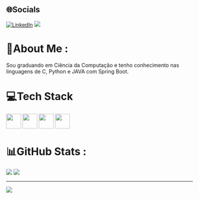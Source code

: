 ## 🌐Socials
[![LinkedIn](https://img.shields.io/badge/LinkedIn-%230077B5.svg?logo=linkedin&logoColor=white)](https://linkedin.com/in/https://www.linkedin.com/in/antonio-carvalho-963b42234) 
<a href = "antoniov.carvalho19@gmail.com"><img loading="lazy" src="https://img.shields.io/badge/Gmail-D14836?style=for-the-badge&logo=gmail&logoColor=white" target="_blank"></a>
# 💫About Me :
Sou graduando em Ciência da Computação e tenho conhecimento nas linguagens de C, Python e JAVA com Spring Boot.
  
# 💻Tech Stack
<img src="https://cdn.jsdelivr.net/gh/devicons/devicon/icons/java/java-original-wordmark.svg" width="40" height="40"/> <img src="https://cdn.jsdelivr.net/gh/devicons/devicon/icons/spring/spring-original.svg"  width="40" height="40"/> <img src="https://cdn.jsdelivr.net/gh/devicons/devicon/icons/python/python-original.svg" width="40" height="40" /> <img src="https://cdn.jsdelivr.net/gh/devicons/devicon/icons/mysql/mysql-original-wordmark.svg" width="40" height="40" /><br/>
# 📊GitHub Stats :
![](https://github-readme-stats.vercel.app/api?username=4ntonio19&theme=dark&hide_border=false&include_all_commits=false&count_private=false)
![](https://github-readme-stats.vercel.app/api/top-langs/?username=4ntonio19&theme=dark&hide_border=false&include_all_commits=false&count_private=false&layout=compact)

---
[![](https://visitcount.itsvg.in/api?id=4ntonio19&icon=0&color=0)](https://visitcount.itsvg.in)
